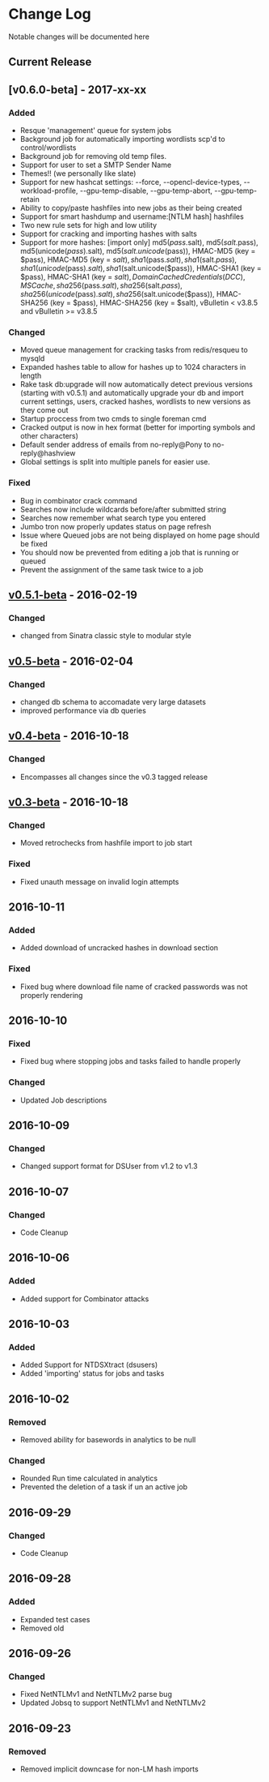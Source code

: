 # Change Log
Notable changes will be documented here

## Current Release
## [v0.6.0-beta] - 2017-xx-xx
### Added
 - Resque 'management' queue for system jobs
 - Background job for automatically importing wordlists scp'd to control/wordlists
 - Background job for removing old temp files.
 - Support for user to set a SMTP Sender Name
 - Themes!! (we personally like slate)
 - Support for new hashcat settings: --force, --opencl-device-types, --workload-profile, --gpu-temp-disable, --gpu-temp-abort, --gpu-temp-retain
 - Ability to copy/paste hashfiles into new jobs as their being created
 - Support for smart hashdump and username:[NTLM hash] hashfiles
 - Two new rule sets for high and low utility
 - Support for cracking and importing hashes with salts
 - Support for more hashes: [import only] md5($pass.$salt), md5($salt.$pass), md5(unicode($pass).$salt), md5($salt.unicode($pass)), 	HMAC-MD5 (key = $pass), HMAC-MD5 (key = $salt), sha1($pass.$salt), sha1($salt.$pass), sha1(unicode($pass).$salt), sha1($salt.unicode($pass)), HMAC-SHA1 (key = $pass), HMAC-SHA1 (key = $salt), Domain Cached Credentials (DCC), MS Cache, 	sha256($pass.$salt), sha256($salt.$pass), sha256(unicode($pass).$salt), sha256($salt.unicode($pass)), HMAC-SHA256 (key = $pass), HMAC-SHA256 (key = $salt), vBulletin < v3.8.5 and vBulletin >= v3.8.5
 
### Changed
 - Moved queue management for cracking tasks from redis/resqueu to mysqld
 - Expanded hashes table to allow for hashes up to 1024 characters in length
 - Rake task db:upgrade will now automatically detect previous versions (starting with v0.5.1) and automatically upgrade your db and import current settings, users, cracked hashes, wordlists to new versions as they come out
 - Startup proccess from two cmds to single foreman cmd
 - Cracked output is now in hex format (better for importing symbols and other characters)
 - Default sender address of emails from no-reply@Pony to no-reply@hashview
 - Global settings is split into multiple panels for easier use.
 
### Fixed
 - Bug in combinator crack command
 - Searches now include wildcards before/after submitted string
 - Searches now remember what search type you entered
 - Jumbo tron now properly updates status on page refresh
 - Issue where Queued jobs are not being displayed on home page should be fixed
 - You should now be prevented from editing a job that is running or queued
 - Prevent the assignment of the same task twice to a job

## [v0.5.1-beta] - 2016-02-19
### Changed
- changed from Sinatra classic style to modular style

## [v0.5-beta] - 2016-02-04
### Changed
- changed db schema to accomadate very large datasets
- improved performance via db queries

## [v0.4-beta] - 2016-10-18
### Changed
- Encompasses all changes since the v0.3 tagged release

## [v0.3-beta] - 2016-10-18
### Changed
- Moved retrochecks from hashfile import to job start

### Fixed
- Fixed unauth message on invalid login attempts

## 2016-10-11
### Added
- Added download of uncracked hashes in download section

### Fixed
- Fixed bug where download file name of cracked passwords was not properly rendering

## 2016-10-10
### Fixed
- Fixed bug where stopping jobs and tasks failed to handle properly

### Changed
- Updated Job descriptions

## 2016-10-09
### Changed
- Changed support format for DSUser from v1.2 to v1.3

## 2016-10-07
### Changed
- Code Cleanup

## 2016-10-06
### Added
- Added support for Combinator attacks

## 2016-10-03
### Added
- Added Support for NTDSXtract (dsusers)
- Added 'importing' status for jobs and tasks

## 2016-10-02
### Removed
- Removed ability for basewords in analytics to be null

### Changed
- Rounded Run time calculated in analytics
- Prevented the deletion of a task if un an active job

## 2016-09-29
### Changed
- Code Cleanup

## 2016-09-28
### Added
- Expanded test cases
- Removed old 

## 2016-09-26
### Changed
- Fixed NetNTLMv1 and NetNTLMv2 parse bug
- Updated Jobsq to support NetNTLMv1 and NetNTLMv2

## 2016-09-23
### Removed
- Removed implicit downcase for non-LM hash imports


[v0.5.1-beta]: https://github.com/hashview/hashview/compare/v0.5-beta...v0.5.1-beta
[v0.5-beta]: https://github.com/hashview/hashview/compare/v0.4-beta...v0.5-beta
[v0.4-beta]: https://github.com/hashview/hashview/compare/v0.3-beta...v0.4-beta
[v0.3-beta]: https://github.com/hashview/hashview/compare/v0.1-alpha...v0.3-beta
